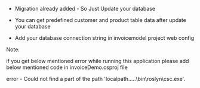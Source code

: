 - Migration already added - So Just Update your database

- You can get predefined customer and product table data after update your database

- Add your database connection string in invoicemodel project web config

Note:

if you get below mentioned error while running this application please add below mentioned code in invoiceDemo.csproj file

error - Could not find a part of the path 'localpath.....\bin\roslyn\csc.exe'.

<Target Name="CopyRoslynFiles" AfterTargets="AfterBuild" Condition="!$(Disable_CopyWebApplication) And '$(OutDir)' != '$(OutputPath)'">
    <ItemGroup>
      <RoslynFiles Include="$(CscToolPath)\*" />
    </ItemGroup>
    <MakeDir Directories="$(WebProjectOutputDir)\bin\roslyn" />
    <Copy SourceFiles="@(RoslynFiles)" DestinationFolder="$(WebProjectOutputDir)\bin\roslyn" SkipUnchangedFiles="true" Retries="$(CopyRetryCount)" RetryDelayMilliseconds="$(CopyRetryDelayMilliseconds)" />
</Target>

